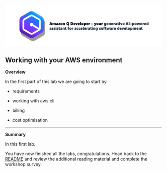 ![Amazon Q Developer header](/images/q-vscode-header.png)

## Working with your AWS environment

**Overview**

In the first part of this lab we are going to start by

- requirements

- working with aws cli

- billing
- cost optimisation






---


**Summary**

In this first lab.

You have now finished all the labs, congratulations. Head back to the [README](/README.md) and review the additional reading material and complete the workshop survey.